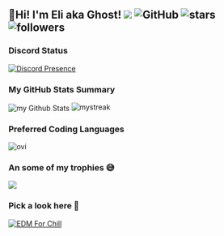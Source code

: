 ## 👋Hi! I'm Eli aka Ghost! ![](https://komarev.com/ghpvc/?username=elijahwills&color=f95854) <img alt="GitHub" src="https://img.shields.io/badge/dynamic/json?logo=github&label=GitHub+Followers&labelColor=282c34&color=181717&query=%24.data.totalSubs&url=https%3A%2F%2Fapi.spencerwoo.com%2Fsubstats%2F%3Fsource%3Dgithub%26queryKey%elijahwills&longCache=true"/> <img src="https://img.shields.io/github/stars/elijahwills?label=Stars" alt="stars"> <img alt="followers" title="Twitter Followers" src="https://img.shields.io/twitter/follow/ghostyeli?color=55960c&label=Follow&logo=twitter&logoColor=white&style=for-the-badge"/>

### Discord Status
[![Discord Presence](https://lanyard.cnrad.dev/api/679724587843453003)](https://discord.com/users/679724587843453003)

### My GitHub Stats Summary
<img align="center" src="https://github-readme-stats.vercel.app/api?username=elijahwills&include_all_commits=true&count_private=true&show_icons=true&line_height=20&title_color=2B5BBD&icon_color=1124BB&text_color=A1A1A1&bg_color=0,000000,130F40" alt="my Github Stats"/>

<img src="https://github-readme-streak-stats.herokuapp.com/?user=elijahwills&theme=tokyonight" alt="mystreak"/>

### Preferred Coding Languages
<img src="https://github-readme-stats.vercel.app/api/top-langs?username=elijahwills&show_icons=true&locale=en&layout=compact&theme=chartreuse-dark" alt="ovi" />

### An some of my trophies 😅
<img src="https://github-profile-trophy.vercel.app/?username=elijahwills&theme=juicyfresh&no-bg=true" />

### Pick a look here 👀 
[![EDM For Chill](https://novatorem.bgstatic.vercel.app/api/spotify)](https://open.spotify.com/artist/2hmjMLWWG3ZC6p9yOHMl2w)
